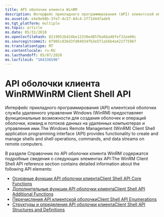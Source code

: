 ```yaml
---
title: API оболочки клиента WinRM
description: Интерфейс прикладного программирования (API) клиентской оболочки служба удаленного управления Windows (WinRM) предоставляет функциональные возможности для создания оболочек и операций оболочки, команд и потоков данных на удаленных компьютерах и управления ими.
ms.assetid: e4e9e98b-3fe7-4c57-84c4-2f71d44fade9
ms.tgt_platform: multiple
ms.topic: article
ms.date: 05/31/2018
ms.openlocfilehash: 8219052b424be12330ed85f6a6ba48fef32ee00c
ms.sourcegitcommit: 6f905c836d3fd04934fb3e5f1a56b4a421f7596f
ms.translationtype: MT
ms.contentlocale: ru-RU
ms.lasthandoff: 05/07/2020
ms.locfileid: "104336596"
---
```

# <a name="winrm-client-shell-api"></a><span data-ttu-id="7a32a-103">API оболочки клиента WinRM</span><span class="sxs-lookup"><span data-stu-id="7a32a-103">WinRM Client Shell API</span></span>

<span data-ttu-id="7a32a-104">Интерфейс прикладного программирования (API) клиентской оболочки служба удаленного управления Windows (WinRM) предоставляет функциональные возможности для создания оболочек и операций оболочки, команд и потоков данных на удаленных компьютерах и управления ими.</span><span class="sxs-lookup"><span data-stu-id="7a32a-104">The Windows Remote Management (WinRM) Client Shell application programming interface (API) provides functionality to create and manage shells and shell operations, commands, and data streams on remote computers.</span></span>

<span data-ttu-id="7a32a-105">В разделе Справочник по API оболочки клиента WinRM содержатся подробные сведения о следующих элементах API:</span><span class="sxs-lookup"><span data-stu-id="7a32a-105">The WinRM Client Shell API reference section contains detailed information about the following API elements:</span></span>

-   [<span data-ttu-id="7a32a-106">Основные функции API оболочки клиента</span><span class="sxs-lookup"><span data-stu-id="7a32a-106">Client Shell API Core Functions</span></span>](client-shell-api-core-functions.md)
-   [<span data-ttu-id="7a32a-107">Дополнительные функции API оболочки клиента</span><span class="sxs-lookup"><span data-stu-id="7a32a-107">Client Shell API Additional Functions</span></span>](client-shell-api-additional-functions.md)
-   [<span data-ttu-id="7a32a-108">Перечисления API клиентской оболочки</span><span class="sxs-lookup"><span data-stu-id="7a32a-108">Client Shell API Enumerations</span></span>](client-shell-api-enumerations.md)
-   [<span data-ttu-id="7a32a-109">Структуры и определения API оболочки клиента</span><span class="sxs-lookup"><span data-stu-id="7a32a-109">Client Shell API Structures and Definitions</span></span>](client-shell-api-structures.md)